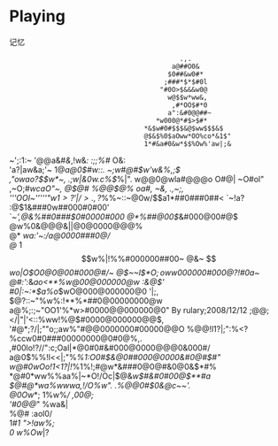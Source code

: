 # Playing
记忆

                                               .,.                                      
                                             a@##O0&                                    
                                            $0##&w0#*                                   
                                           ;###*$*$#0l                                  
                                          "#0O>$&&&w0@                                  
                                            w@$$w*ww&,                                  
                                             ,#*OO$#*0                                  
                                            a":&#0@@##~                                 
                                         *w000@*#$>$#*                               
                                      *&$w#0#$$$&@$ww$$$&$                              
                                      @$&$%0$aOww*OO%co*&1$"                            
                                      1*#&a#0&w*$$%Ow%'aw|;&                            
  ~';:1:~                             '@@a&#*&*,!w&*:  :;;%#*      O&:                  
'a?|aw&a;'~                           1@*a@0$#w::.      ~;w#@#$w'w&%,;$                 
,"ow$ao?%?,'"~                       @@O%@00*%!w|        ,*&##  ?$$$w*~,                
.;w|&0w.c%$*%|".                   w@@$%$0@wla#@@@o        O#@| ~O#ol"                  
,~O;#$wca%cc;w$*O"~,              @$@# %@@$@% oa#,           ~&, .,~;,                  
'''OOl~'''''"$w1>?%lc          ,0000"a#0@&a&0##&@?             :;:l.                    
                  '|/>%%w;    ;#w%@#%.*#0#wa0###0##%                                    
                       .,?$*%%~::~@0w/$$a1*##0###0##<                                   
                           `~!a? :@$1&###0w##000#0#00'                                  
                             `*~',@&%##0###$0#0000#000                                  
                                  @*%##@00$*&#000@00#@$                                 
                                  @w%0&@@@&||@0@0000@@@%                                
                                  @* *wa:'~:/a@0000###0@/                               
                                  @* 1$$w%|!%%#000000##00~                              
                                  @&~ $$*wo|O$O0@0@00#000@#/~                           
                                  @$~~l$$*O;o$ww000000#000@?!#0a~                       
                                  @#:':*&*ao<**%w@00@000000@w   :&@$'                   
                                  #0|:~:*$a%o*$wO@000@000000@0      '|;,                
                                  $@?::~"%w%:!**%*##0@00000000@w                        
                                  a@%;:;~"OO1'%*w>#0000@@000000@0"                      
                                         By rulary;2008/12/12                           
                                  ;@@;</|"|'<::%ww!%@$#0000@000000@@$,                  
                                  '#@*;?/|;""o;;aw%"#@@0000000#00000@@O                 
                                   %@@!l1?|;":%<?%ccw0#0###00000000@0#0@%,.             
                                   ,#00lo!?//":c;Oal|*@0#0#&#000@0000@@@0&000#/         
                                    a@0$%%!l<<|;"%*%1:O0#$&@0##000@0000&#0@#$#"         
                                    w@#0wOo!1<1?|!*%1%!;#@w*&###0@0@#&0@0&$*#%          
                                    *@#0*ww%%aa%|~*O!/Oc|$@&*w$#&#0#00@$**#a            
                                    $@#@*wa%wwwa,!/O%w".  .%@@0#$0&@c~~'.               
                                    $@0$Ow*$*$; 1%w%*/        ,00@;                     
                                   '#0@@*"       %wa&|                                  
                                   %@#          :aol0/                                  
                                  1#*1         ">!aw%;                                  
                                  0           w%Ow*|?                                   
                                                                                        
